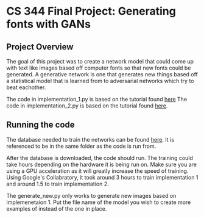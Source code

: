 # CS 344 Final Project: Generating fonts with GANs

## Project Overview
The goal of this project was to create a network model that could come up with text like images based off computer fonts so that new fonts could be generated. A generative network is one that generates new things based off a statistical model that is learned from to adversarial networks which try to beat eachother. 

The code in implementation_1.py is based on the tutorial found [here](https://machinelearningmastery.com/how-to-develop-a-generative-adversarial-network-for-an-mnist-handwritten-digits-from-scratch-in-keras/) The code in implementation_2.py is based on the tutorial found [here](https://github.com/fchollet/deep-learning-with-python-notebooks/blob/master/8.5-introduction-to-gans.ipynb).

## Running the code

The database needed to train the networks can be found [here](https://www.kaggle.com/thomasqazwsxedc/alphabet-characters-fonts-dataset). It is referenced to be in the same folder as the code is run from.

After the database is downloaded, the code should run. The training could take hours depending on the hardware it is being run on. Make sure you are using a GPU acceleration as it will greatly increase the speed of training. Using Google's Collabratory, it took around 3 hours to train implementation 1 and around 1.5 to train implementation 2. 

The generate_new.py only works to generate new images based on implemenetaion 1. Put the file name of the model you wish to create more examples of instead of the one in place.
